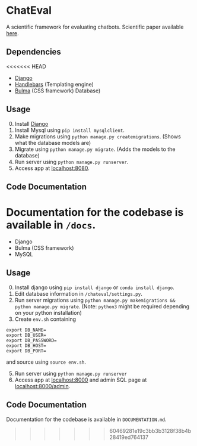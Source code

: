 # ChatEval
A scientific framework for evaluating chatbots. Scientific
paper available [here](https://github.com/chateval/ChatEval/blob/master/paper/Chatbot_Evaluation_Demo_2018_EMNLP.pdf).

## Dependencies
<<<<<<< HEAD
- [Django](https://www.djangoproject.com/)
- [Handlebars](https://handlebarsjs.com/) (Templating engine)
- [Bulma](https://bulma.io) (CSS framework) Database)

## Usage
0. Install [Django](https://www.djangoproject.com/)
1. Install Mysql using `pip install mysqlclient`.
2. Make migrations using `python manage.py createmigrations`. (Shows what the database models are)
3. Migrate using `python manage.py migrate`. (Adds the models to the database)
4. Run server using `python manage.py runserver`.
5. Access app at [localhost:8080](localhost:8080).

## Code Documentation
Documentation for the codebase is available in `/docs`.
=======
- Django
- Bulma (CSS framework)
- MySQL

## Usage
0. Install django using `pip install django` or `conda install django`.
2. Edit database information in `/chateval/settings.py`.
3. Run server migrations using `python manage.py makemigrations && python manage.py migrate`. (Note: `python3` might be required depending on your python installation)
4. Create `env.sh` containing
```
export DB_NAME=
export DB_USER=
export DB_PASSWORD=
export DB_HOST=
export DB_PORT=
```
and source using `source env.sh`.

5. Run server using `python manage.py runserver`
6. Access app at [localhost:8000](localhost:8000) and admin SQL page at [localhost:8000/admin](localhost:8000/admin).

## Code Documentation
Documentation for the codebase is available in `DOCUMENTATION.md`.
>>>>>>> 60469281e19c3bb3b3128f38b4b28419ed764137
